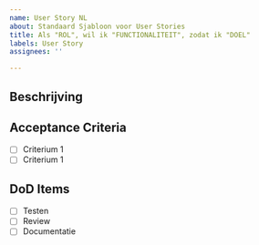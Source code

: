 ```yaml
---
name: User Story NL
about: Standaard Sjabloon voor User Stories
title: Als "ROL", wil ik "FUNCTIONALITEIT", zodat ik "DOEL"
labels: User Story
assignees: ''

---
```


## Beschrijving

## Acceptance Criteria

- [ ] Criterium 1
- [ ] Criterium 1

## DoD Items

- [ ] Testen
- [ ] Review
- [ ] Documentatie

